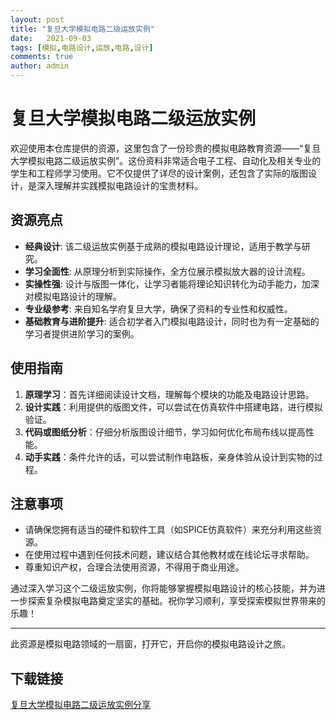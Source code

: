 ```yaml
---
layout: post
title: "复旦大学模拟电路二级运放实例"
date:   2021-09-03
tags: [模拟,电路设计,运放,电路,设计]
comments: true
author: admin
---
```

# 复旦大学模拟电路二级运放实例

欢迎使用本仓库提供的资源，这里包含了一份珍贵的模拟电路教育资源——“复旦大学模拟电路二级运放实例”。这份资料非常适合电子工程、自动化及相关专业的学生和工程师学习使用。它不仅提供了详尽的设计案例，还包含了实际的版图设计，是深入理解并实践模拟电路设计的宝贵材料。

## 资源亮点

- **经典设计**: 该二级运放实例基于成熟的模拟电路设计理论，适用于教学与研究。
- **学习全面性**: 从原理分析到实际操作，全方位展示模拟放大器的设计流程。
- **实操性强**: 设计与版图一体化，让学习者能将理论知识转化为动手能力，加深对模拟电路设计的理解。
- **专业级参考**: 来自知名学府复旦大学，确保了资料的专业性和权威性。
- **基础教育与进阶提升**: 适合初学者入门模拟电路设计，同时也为有一定基础的学习者提供进阶学习的案例。

## 使用指南

1. **原理学习**：首先详细阅读设计文档，理解每个模块的功能及电路设计思路。
2. **设计实践**：利用提供的版图文件，可以尝试在仿真软件中搭建电路，进行模拟验证。
3. **代码或图纸分析**：仔细分析版图设计细节，学习如何优化布局布线以提高性能。
4. **动手实践**：条件允许的话，可以尝试制作电路板，亲身体验从设计到实物的过程。

## 注意事项

- 请确保您拥有适当的硬件和软件工具（如SPICE仿真软件）来充分利用这些资源。
- 在使用过程中遇到任何技术问题，建议结合其他教材或在线论坛寻求帮助。
- 尊重知识产权，合理合法使用资源，不得用于商业用途。

通过深入学习这个二级运放实例，你将能够掌握模拟电路设计的核心技能，并为进一步探索复杂模拟电路奠定坚实的基础。祝你学习顺利，享受探索模拟世界带来的乐趣！

---

此资源是模拟电路领域的一扇窗，打开它，开启你的模拟电路设计之旅。

## 下载链接

[复旦大学模拟电路二级运放实例分享](https://pan.quark.cn/s/854ea33e89d0)